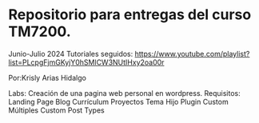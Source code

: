 # Repositorio para entregas del curso TM7200.
Junio-Julio 2024
Tutoriales seguidos:
https://www.youtube.com/playlist?list=PLcpgFjmGKyjY0hSMlCW3NUtIHxy2oa00r

Por:Krisly Arias Hidalgo

Labs:
Creación de una pagina web personal en wordpress.
Requisitos:
Landing Page 
Blog 
Currículum 
Proyectos 
Tema Hijo 
Plugin Custom 
Múltiples Custom Post Types
